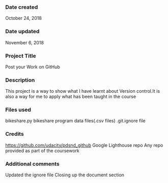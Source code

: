 ### Date created
October 24, 2018

### Date updated
November 6, 2018

### Project Title
Post your Work on GitHub

### Description
This project is a way to show what I have learnt about Version control.It is also a way for me to apply what has been taught in the course

### Files used
bikeshare.py
bikeshare program data files(.csv files)
.git.ignore file

### Credits
https://github.com/udacity/pdsnd_github
Google Lighthouse repo
Any repo provided as part of the coursework

### Additional comments
Updated the ignore file
Closing up the document section


